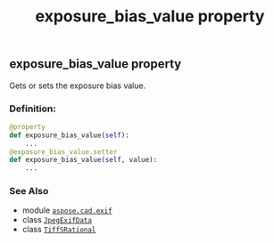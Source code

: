 ﻿---
title: exposure_bias_value property
second_title: Aspose.CAD for Python via .NET API References
description: 
type: docs
weight: 280
url: /python-net/aspose.cad.exif/jpegexifdata/exposure_bias_value/
is_root: false
---

## exposure_bias_value property


Gets or sets the exposure bias value.
### Definition:
```python
@property
def exposure_bias_value(self):
    ...
@exposure_bias_value.setter
def exposure_bias_value(self, value):
    ...
```

### See Also
* module [`aspose.cad.exif`](../../)
* class [`JpegExifData`](/cad/python-net/aspose.cad.exif/jpegexifdata)
* class [`TiffSRational`](/cad/python-net/aspose.cad.fileformats.tiff/tiffsrational)
